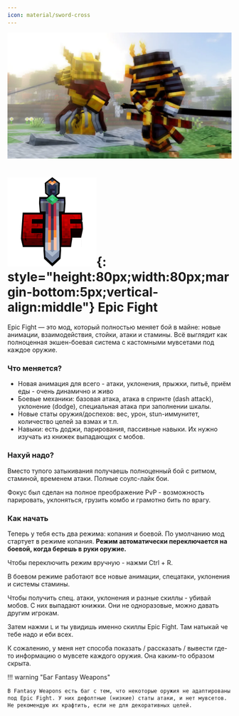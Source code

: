 ```yaml
---
icon: material/sword-cross 
---
```


![ef-background.png](../../../assets/img/mods/ef/ef-background.png)

# ![Epic Fight Logo](../../../assets/img/mods/ef/ef-logo.png){: style="height:80px;width:80px;margin-bottom:5px;vertical-align:middle"} Epic Fight

Epic Fight — это мод, который полностью меняет бой в майне: новые анимации, взаимодействия, стойки, атаки и стамины.
Всё выглядит как полноценная экшен-боевая система с кастомными мувсетами под каждое оружие.

### Что меняется?

- Новая анимация для всего - атаки, уклонения, прыжки, питьё, приём еды - очень динамично и живо
- Боевые механики: базовая атака, атака в спринте (dash attack), уклонение (dodge), специальная атака при заполнении шкалы.
- Новые статы оружия/доспехов: вес, урон, stun-иммунитет, количество целей за взмах и т.п.
- Навыки: есть доджи, парирования, пассивные навыки. Их нужно изучать из книжек выпадающих с мобов.

### Нахуй надо?

Вместо тупого затыкивания получаешь полноценный бой с ритмом, стаминой, временем атаки. Полные соулс-лайк бои.

Фокус был сделан на полное преображение PvP - возможность парировать, уклоняться, грузить комбо и грамотно бить по врагу.

### Как начать

Теперь у тебя есть два режима: копания и боевой. По умолчанию мод стартует в режиме копания. 
**Режим автоматически переключается на боевой, когда берешь в руки оружие.**

Чтобы переключить режим вручную - нажми Ctrl + R.

В боевом режиме работают все новые анимации, спецатаки, уклонения и системы стамины.

Чтобы получить спец. атаки, уклонения и разные скиллы - убивай мобов. С них выпадают книжки. Они не одноразовые, можно давать другим игрокам.

Затем нажми `L` и ты увидишь именно скиллы Epic Fight. Там натыкай че тебе надо и еби всех.

К сожалению, у меня нет способа показать / рассказать / вывести где-то информацию о мувсете каждого оружия. Она каким-то образом скрыта.

!!! warning "Баг Fantasy Weapons"

    В Fantasy Weapons есть баг с тем, что некоторые оружия не адаптированы под Epic Fight. У них дефолтные (низкие) статы атаки, и нет мувсетов. 
    Не рекомендую их крафтить, если не для декоративных целей.